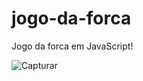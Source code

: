 # jogo-da-forca
Jogo da forca em JavaScript!


![Capturar](https://user-images.githubusercontent.com/98046855/170997321-bb16db4f-aed1-44e3-8590-0fb845bf8a6e.JPG)
